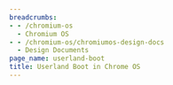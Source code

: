 ```yaml
---
breadcrumbs:
- - /chromium-os
  - Chromium OS
- - /chromium-os/chromiumos-design-docs
  - Design Documents
page_name: userland-boot
title: Userland Boot in Chrome OS
---
```

